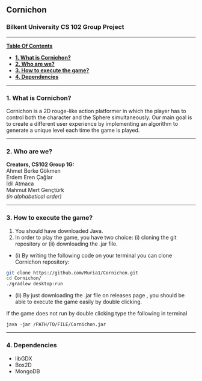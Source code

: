 ## **Cornichon**

### Bilkent University CS 102 Group Project

---

[**Table Of Contents**](#cornichon)

- [**1. What is Cornichon?**](#1-what-is-cornichon)
- [**2. Who are we?**](#2-who-are-we)
- [**3. How to execute the game?**](#3-how-to-execute-the-game)
- [**4. Dependencies**](#4-dependencies)

---

### **1. What is Cornichon?**

Cornichon is a 2D rouge-like action platformer in which the player has to control both the character and the Sphere simultaneously.
Our main goal is to create a different user
experience by implementing an algorithm to generate a unique level each time the game is played.

>

---

### **2. Who are we?**

<strong> Creators, CS102 Group 1G: </strong> <br>
Ahmet Berke Gökmen <br>
Erdem Eren Çağlar <br>
İdil Atmaca <br>
Mahmut Mert Gençtürk <br>
_(in alphabetical order)_

---

### **3. How to execute the game?**

1. You should have downloaded Java.
2. In order to play the game, you have two choice: (i) cloning the git repository or (ii) downloading the .jar file. <br>

- (i) By writing the following code on your terminal you can clone Cornichon repository:

```bash
git clone https://github.com/Muria1/Cornichon.git
cd Cornichon/
./gradlew desktop:run
```

- (ii) By just downloading the .jar file on releases page , you should be able to execute the game easily by double clicking.

If the game does not run by double clicking type the following in terminal

```
java -jar /PATH/TO/FILE/Cornichon.jar
```

---

### **4. Dependencies**

- libGDX <br>
- Box2D <br>
- MongoDB
